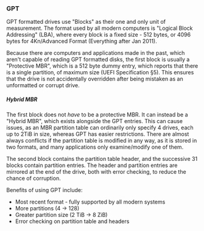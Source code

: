 ### GPT

GPT formatted drives use "Blocks" as their one and only unit of measurement. The format used by all modern computers is "Logical Block Addressing" (LBA), where every block is a fixed size - 512 bytes, or 4096 bytes for 4Kn/Advanced Format (Everything after Jan 2011).

Because there are computers and applications made in the past, which aren't capable of reading GPT formatted disks, the first block is usually a "Protective MBR", which is a 512 byte dummy entry, which reports that there is a single partition, of maximum size (UEFI Specification §5). This ensures that the drive is not accidentally overridden after being mistaken as an unformatted or corrupt drive.

##### Hybrid MBR
The first block does not *have* to be a protective MBR. It can instead be a "Hybrid MBR", which exists alongside the GPT entries. This can cause issues, as an MBR partition table can ordinarily only specify 4 drives, each up to 2TiB in size, whereas GPT has easier restrictions. There are almost always conflicts if the partition table is modified in any way, as it is stored in two formats, and many applications only examine/modify one of them.

The second block contains the partition table header, and the successive 31 blocks contain partition entries. The header and partition entries are mirrored at the end of the drive, both with error checking, to reduce the chance of corruption.

Benefits of using GPT include:

- Most recent format - fully supported by all modern systems
- More partitions (4 -> 128)
- Greater partition size (2 TiB -> 8 ZiB)
- Error checking on partition table and headers
